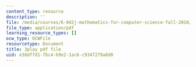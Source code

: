 ```yaml
---
content_type: resource
description: ''
file: /media/courses/6-042j-mathematics-for-computer-science-fall-2010/e38df7d17bc4b9e21ac6c9347279a8d0_SmFwFdESMHI.pdf
file_type: application/pdf
learning_resource_types: []
ocw_type: OCWFile
resourcetype: Document
title: 3play pdf file
uid: e38df7d1-7bc4-b9e2-1ac6-c9347279a8d0
---
```

